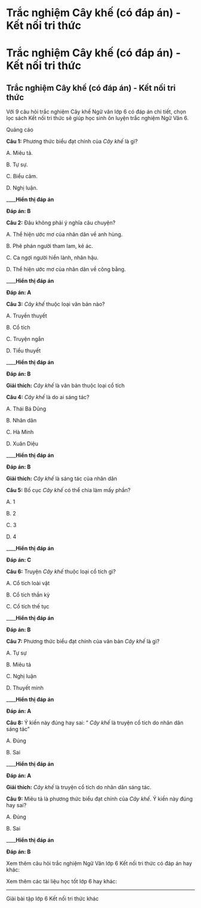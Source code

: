 # Trắc nghiệm Cây khế (có đáp án) - Kết nối tri thức

# Trắc nghiệm Cây khế (có đáp án) - Kết nối tri thức

## Trắc nghiệm Cây khế (có đáp án) - Kết nối tri thức

Với 9 câu hỏi trắc nghiệm Cây khế Ngữ văn lớp 6 có đáp án chi tiết, chọn lọc sách Kết nối tri thức sẽ giúp học sinh ôn luyện trắc nghiệm Ngữ Văn 6.

Quảng cáo

**Câu 1:** Phương thức biểu đạt chính của  _Cây khế_ là gì?

A. Miêu tả.

B. Tự sự.

C. Biểu cảm.

D. Nghị luận.

____**Hiển thị đáp án**

**Đáp án: B**

**Câu 2:** Đâu không phải ý nghĩa câu chuyện?

A. Thể hiện ước mơ của nhân dân về anh hùng.

B. Phê phán người tham lam, kẻ ác.

C. Ca ngợi người hiền lành, nhân hậu.

D. Thể hiện ước mơ của nhân dân về công bằng.

____**Hiển thị đáp án**

**Đáp án: A**

**Câu 3:** _Cây khế_ thuộc loại văn bản nào?

A. Truyền thuyết

B. Cổ tích

C. Truyện ngắn

D. Tiểu thuyết

____**Hiển thị đáp án**

**Đáp án: B**

**Giải thích:** _Cây khế_ là văn bản thuộc loại cổ tích

**Câu 4:** _Cây khế_ là do ai sáng tác?

A. Thái Bá Dũng

B. Nhân dân

C. Hà Minh

D. Xuân Diệu

____**Hiển thị đáp án**

**Đáp án: B**

**Giải thích:** _Cây khế_ là sáng tác của nhân dân

**Câu 5:** Bố cục _Cây khế_ có thể chia làm mấy phần?

A. 1

B. 2

C. 3

D. 4

____**Hiển thị đáp án**

**Đáp án: C**

**Câu 6:** Truyện _Cây khế_ thuộc loại cổ tích gì?

A. Cổ tích loài vật

B. Cổ tích thần kỳ

C. Cổ tích thế tục

____**Hiển thị đáp án**

**Đáp án: B**

**Câu 7:** Phương thức biểu đạt chính của văn bản _Cây khế_ là gì?

A. Tự sự

B. Miêu tả

C. Nghị luận

D. Thuyết minh

____**Hiển thị đáp án**

**Đáp án: A**

**Câu 8:** Ý kiến này đúng hay sai: “ _Cây khế_ là truyện cổ tích do nhân dân sáng tác”

A. Đúng

B. Sai

____**Hiển thị đáp án**

**Đáp án: A**

**Giải thích:** _Cây khế_ là truyện cổ tích do nhân dân sáng tác.

**Câu 9:** Miêu tả là phương thức biểu đạt chính của _Cây khế_. Ý kiến này đúng hay sai?

A. Đúng

B. Sai

____**Hiển thị đáp án**

**Đáp án: B**

Xem thêm câu hỏi trắc nghiệm Ngữ Văn lớp 6 Kết nối tri thức có đáp án hay khác:

Xem thêm các tài liệu học tốt lớp 6 hay khác:

* * *

Giải bài tập lớp 6 Kết nối tri thức khác
